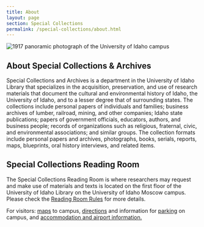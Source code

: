 ```yaml
---
title: About
layout: page
section: Special Collections
permalink: /special-collections/about.html
---
```


<div class="row">
	<div class="col-md-12">
      <img class="img-fluid" src="{{ site.lib-media }}/spec/carousel/spec_crop2.jpg" alt="1917 panoramic photograph of the University of Idaho campus">
	</div>
</div>

## About Special Collections &amp; Archives

Special Collections and Archives is a department in the University of Idaho Library that specializes in the acquisition, preservation, and use of research materials that document the cultural and environmental history of Idaho, the University of Idaho, and to a lesser degree that of surrounding states. The collections include personal papers of individuals and families; business archives of lumber, railroad, mining, and other companies; Idaho state publications; papers of government officials, educators, authors, and business people; records of organizations such as religious, fraternal, civic, and environmental associations; and similar groups. The collection formats include personal papers and archives, photographs, books, serials, reports, maps, blueprints, oral history interviews, and related items. 

## Special Collections Reading Room
		  
The Special Collections Reading Room is where researchers may request and make use of materials and texts is located on the first floor of the University of Idaho Library on the University of Idaho Moscow campus. 
Please check the [Reading Room Rules](rules.html) for more details.
		
For visitors: <a href="{{ '/maps.html' | relative_url }}">maps</a> to campus, <a href="{{ '/about/directions.html' | relative_url }}">directions</a> and information for <a href="{{ '/about/directions.html' | relative_url }}">parking</a> on campus, and <a href="http://www.uidaho.edu/futurestudents/visit/travelandlodging.aspx">accommodation and airport information.</a>
